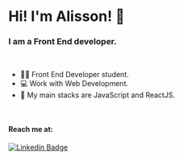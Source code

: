 # Hi! I'm Alisson! 👋
### I am a Front End developer.
</br>

- 👨‍🎓 Front End Developer student.
- 💻 Work with Web Development.
- 📱  My main stacks are JavaScript and ReactJS.
</br>

#### Reach me at:
[![Linkedin Badge](https://img.shields.io/badge/LinkedIn-0077B5?style=for-the-badge&logo=linkedin&logoColor=white)](https://www.linkedin.com/in/alisson-co/)

